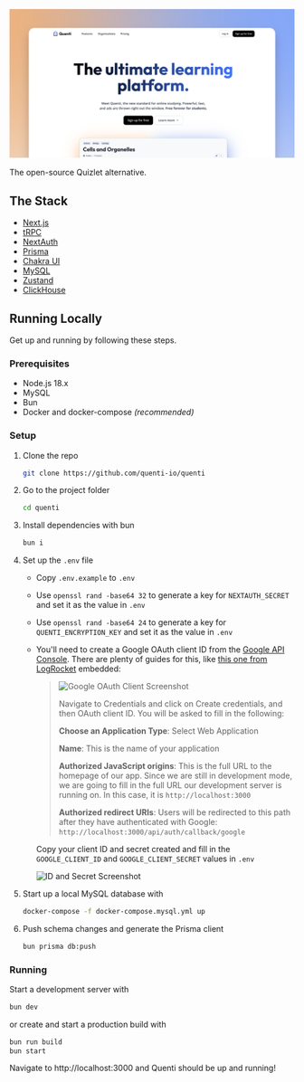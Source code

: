[![og:image](./apps/next/public/og-image.png)](https://quenti.io)

The open-source Quizlet alternative.

## The Stack

- [Next.js](https://nextjs.org)
- [tRPC](https://trpc.io)
- [NextAuth](https://next-auth.js.org)
- [Prisma](https://prisma.io)
- [Chakra UI](https://chakra-ui.com)
- [MySQL](http://mysql.org/)
- [Zustand](https://github.com/pmndrs/zustand)
- [ClickHouse](https://clickhouse.tech/)

## Running Locally

Get up and running by following these steps.

### Prerequisites

- Node.js 18.x
- MySQL
- Bun
- Docker and docker-compose _(recommended)_

### Setup

1. Clone the repo

   ```sh
   git clone https://github.com/quenti-io/quenti
   ```

2. Go to the project folder

   ```sh
   cd quenti
   ```

3. Install dependencies with bun

   ```sh
   bun i
   ```

4. Set up the `.env` file

   - Copy `.env.example` to `.env`
   - Use `openssl rand -base64 32` to generate a key for `NEXTAUTH_SECRET` and set it as the value in `.env`
   - Use `openssl rand -base64 24` to generate a key for `QUENTI_ENCRYPTION_KEY` and set it as the value in `.env`
   - You'll need to create a Google OAuth client ID from the [Google API Console](https://console.developers.google.com/). There are plenty of guides for this, like [this one from LogRocket](https://blog.logrocket.com/nextauth-js-for-next-js-client-side-authentication/#create-a-google-oauth-app) embedded:

     > ![Google OAuth Client Screenshot](https://files.readme.io/eca93af-GCPStep2OAuth.png)
     >
     > Navigate to Credentials and click on Create credentials, and then OAuth client ID. You will be asked to fill in the following:
     >
     > **Choose an Application Type**: Select Web Application
     >
     > **Name**: This is the name of your application
     >
     > **Authorized JavaScript origins**: This is the full URL to the homepage of our app. Since we are still in development mode, we are going to fill in the full URL our development server is running on. In this case, it is `http://localhost:3000`
     >
     > **Authorized redirect URIs**: Users will be redirected to this path after they have authenticated with Google: `http://localhost:3000/api/auth/callback/google`

     Copy your client ID and secret created and fill in the `GOOGLE_CLIENT_ID` and `GOOGLE_CLIENT_SECRET` values in `.env`

     ![ID and Secret Screenshot](https://files.readme.io/a136be9-GCPOAuthstep5.png)

5. Start up a local MySQL database with

   ```sh
   docker-compose -f docker-compose.mysql.yml up
   ```

6. Push schema changes and generate the Prisma client
   ```sh
   bun prisma db:push
   ```

### Running

Start a development server with

```sh
bun dev
```

or create and start a production build with

```
bun run build
bun start
```

Navigate to http://localhost:3000 and Quenti should be up and running!
